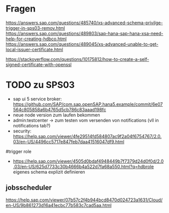 
# Fragen
https://answers.sap.com/questions/485740/xs-advanced-schema-privilge-trigger-in-sps03-remov.html
https://answers.sap.com/questions/489803/sap-hana-sap-hana-xsa-need-help-for-creating-hdbco.html
https://answers.sap.com/questions/489045/xs-advanced-unable-to-get-local-issuer-certificate.html

https://stackoverflow.com/questions/10175812/how-to-create-a-self-signed-certificate-with-openssl

# TODO zu SPS03
- sap ui 5 service broker: https://github.com/SAP/com.sap.openSAP.hana5.example/commit/6e07564c805858a6b4765d5cb786c83aaad198fc
- neue node version zum laufen bekommen
- admin:testcenter -> zum testen vom versenden von notifications (vll in notifications tab?)
- security: https://help.sap.com/viewer/4fe29514fd584807ac9f2a04f6754767/2.0.03/en-US/4496cc5717e847feb7daa41516047df9.html

#trigger role
- https://help.sap.com/viewer/4505d0bdaf4948449b7f7379d24d0f0d/2.0.03/en-US/625d7733c30b4666b4a522d7fa68a550.html?q=hdbrole eigenes schema explizit definieren

## jobsscheduler
https://help.sap.com/viewer/07b57c2f4b944bcd8470d024723a1631/Cloud/en-US/9b861273d16a41ecbc77b583c7cad5aa.html
